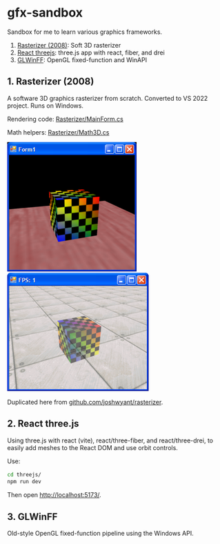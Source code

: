 # gfx-sandbox
Sandbox for me to learn various graphics frameworks.

1. [Rasterizer (2008)](#1-rasterizer-2008): Soft 3D rasterizer
2. [React threejs](#2-react-threejs): three.js app with react, fiber, and drei
3. [GLWinFF](#3-glwinff): OpenGL fixed-function and WinAPI

## 1. Rasterizer (2008)
A software 3D graphics rasterizer from scratch. Converted to VS 2022 project. Runs on Windows.

Rendering code: [Rasterizer/MainForm.cs](Rasterizer/Rasterizer/MainForm.cs)

Math helpers: [Rasterizer/Math3D.cs](Rasterizer/Rasterizer/Math3D.cs)

![image](Rasterizer/Rasterizer/Resources/RasterizerScreenshot2.bmp) ![image](Rasterizer/Rasterizer/Resources/RasterizerScreenshot3.bmp)

Duplicated here from [github.com/joshwyant/rasterizer](https://github.com/joshwyant/rasterizer).

## 2. React three.js
Using three.js with react (vite), react/three-fiber, and react/three-drei, to easily add meshes to the React DOM and use orbit controls.

Use:
```bash
cd threejs/
npm run dev
```

Then open [http://localhost:5173/](http://localhost:5173/).

## 3. GLWinFF
Old-style OpenGL fixed-function pipeline using the Windows API.